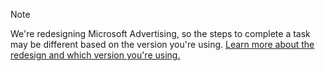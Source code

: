 > [!NOTE]
> We're redesigning Microsoft Advertising, so the steps to complete a task may be different based on the version you're using. [Learn more about the redesign and which version you're using.](../hlp_BA_CONC_NewVersion.md)


